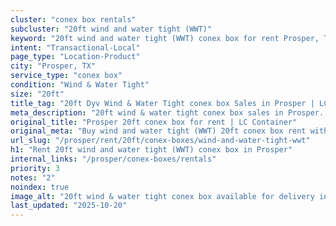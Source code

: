 ```yaml
---
cluster: "conex box rentals"
subcluster: "20ft wind and water tight (WWT)"
keyword: "20ft wind and water tight (WWT) conex box for rent Prosper, TX"
intent: "Transactional-Local"
page_type: "Location-Product"
city: "Prosper, TX"
service_type: "conex box"
condition: "Wind & Water Tight"
size: "20ft"
title_tag: "20ft Dyv Wind & Water Tight conex box Sales in Prosper | LC Container"
meta_description: "20ft wind & water tight conex box sales in Prosper. Fast delivery, competitive pricing. Serving conex boxes area. Quote ID: 8FN. Call (214) 524-4168 for your free quote today."
original_title: "Prosper 20ft conex box for rent | LC Container"
original_meta: "Buy wind and water tight (WWT) 20ft conex box rent with local delivery in Prosper, TX. LC Container — local Since 2003. Request a fast quote today."
url_slug: "/prosper/rent/20ft/conex-boxes/wind-and-water-tight-wwt"
h1: "Rent 20ft wind and water tight (WWT) conex box in Prosper"
internal_links: "/prosper/conex-boxes/rentals"
priority: 3
notes: "2"
noindex: true
image_alt: "20ft wind & water tight conex box available for delivery in Prosper"
last_updated: "2025-10-20"
---
```


<!-- TODO: Add unique city/inventory copy, images, and internal links here. -->
